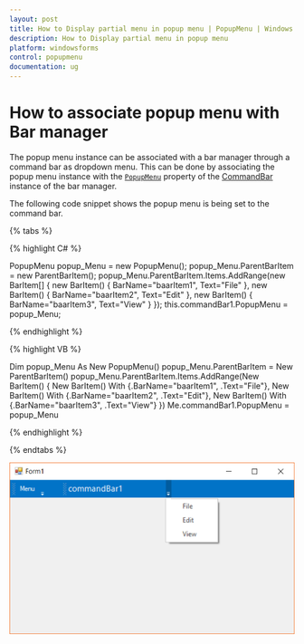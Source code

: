 ```yaml
---
layout: post
title: How to Display partial menu in popup menu | PopupMenu | Windows Forms | Syncfusion
description: How to Display partial menu in popup menu
platform: windowsforms
control: popupmenu
documentation: ug
---
```


# How to associate popup menu with Bar manager

The popup menu instance can be associated with a bar manager through a command bar as dropdown menu. This can be done by associating the popup menu instance with the [`PopupMenu`](https://help.syncfusion.com/cr/cref_files/windowsforms/Syncfusion.Tools.Windows~Syncfusion.Windows.Forms.Tools.CommandBar~PopupMenu.html) property of the [CommandBar](https://help.syncfusion.com/cr/cref_files/windowsforms/Syncfusion.Tools.Windows~Syncfusion.Windows.Forms.Tools.CommandBar.html) instance of the bar manager.

The following code snippet shows the popup menu is being set to the command bar.

{% tabs %}

{% highlight C# %}

PopupMenu popup_Menu = new PopupMenu();
popup_Menu.ParentBarItem = new ParentBarItem();
popup_Menu.ParentBarItem.Items.AddRange(new BarItem[]
{
    new BarItem() { BarName="baarItem1", Text="File" },
    new BarItem() { BarName="baarItem2", Text="Edit" },
    new BarItem() { BarName="baarItem3", Text="View" }
});
this.commandBar1.PopupMenu = popup_Menu;

{% endhighlight %}

{% highlight VB %}

Dim popup_Menu As New PopupMenu()
popup_Menu.ParentBarItem = New ParentBarItem()
popup_Menu.ParentBarItem.Items.AddRange(New BarItem()
{
    New BarItem() With {.BarName="baarItem1", .Text="File"},
    New BarItem() With {.BarName="baarItem2", .Text="Edit"},
    New BarItem() With {.BarName="baarItem3", .Text="View"}
})
Me.commandBar1.PopupMenu = popup_Menu

{% endhighlight %}

{% endtabs %}

![Menu with popup menu](How-to-associate-popup-menu-with-BarManager-images/menu_with_PopupMenu.png)